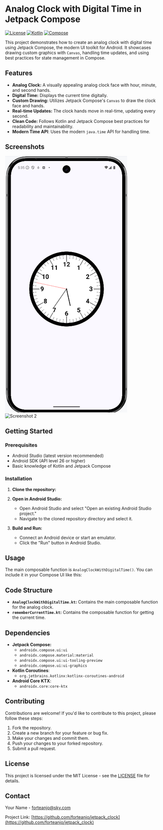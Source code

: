 # Analog Clock with Digital Time in Jetpack Compose

[![License](https://img.shields.io/badge/License-MIT-blue.svg)](https://opensource.org/licenses/MIT)
[![Kotlin](https://img.shields.io/badge/Kotlin-2.0.00-blue.svg)](https://kotlinlang.org/)
[![Compose](https://img.shields.io/badge/Compose-1.5.4-blue.svg)](https://developer.android.com/jetpack/compose)

This project demonstrates how to create an analog clock with digital time using Jetpack Compose, the modern UI toolkit for Android. It showcases drawing custom graphics with `Canvas`, handling time updates, and using best practices for state management in Compose.

## Features

-   **Analog Clock:** A visually appealing analog clock face with hour, minute, and second hands.
-   **Digital Time:** Displays the current time digitally.
-   **Custom Drawing:** Utilizes Jetpack Compose's `Canvas` to draw the clock face and hands.
-   **Real-time Updates:** The clock hands move in real-time, updating every second.
-   **Clean Code:** Follows Kotlin and Jetpack Compose best practices for readability and maintainability.
-   **Modern Time API**: Uses the modern `java.time` API for handling time.

## Screenshots

<!-- Add screenshots or GIFs here -->
![Screenshot 1](screenshots/screenshot1.png)
![Screenshot 2](screenshots/screenshot2.png)

## Getting Started

### Prerequisites

-   Android Studio (latest version recommended)
-   Android SDK (API level 26 or higher)
-   Basic knowledge of Kotlin and Jetpack Compose

### Installation

1.  **Clone the repository:**
2.  **Open in Android Studio:**
    - Open Android Studio and select "Open an existing Android Studio project."
    - Navigate to the cloned repository directory and select it.

3.  **Build and Run:**
    - Connect an Android device or start an emulator.
    - Click the "Run" button in Android Studio.

## Usage

The main composable function is `AnalogClockWithDigitalTime()`. You can include it in your Compose 
UI like this:

## Code Structure

-   **`AnalogClockWithDigitalTime.kt`:** Contains the main composable function for the analog clock.
-   **`rememberCurrentTime.kt`:** Contains the composable function for getting the current time.

## Dependencies

-   **Jetpack Compose:**
    -   `androidx.compose.ui:ui`
    -   `androidx.compose.material:material`
    -   `androidx.compose.ui:ui-tooling-preview`
    -   `androidx.compose.ui:ui-graphics`
- **Kotlin Coroutines**:
    - `org.jetbrains.kotlinx:kotlinx-coroutines-android`
- **Android Core KTX**:
    - `androidx.core:core-ktx`

## Contributing

Contributions are welcome! If you'd like to contribute to this project, please follow these steps:

1.  Fork the repository.
2.  Create a new branch for your feature or bug fix.
3.  Make your changes and commit them.
4.  Push your changes to your forked repository.
5.  Submit a pull request.

## License

This project is licensed under the MIT License - see the [LICENSE](LICENSE) file for details.

## Contact

Your Name - [forteanjo@sky.com](mailto:forteanjo@sky.com)

Project Link: [https://github.com/forteanjo/jetpack_clock](https://github.com/forteanjo/jetpack_clock)
